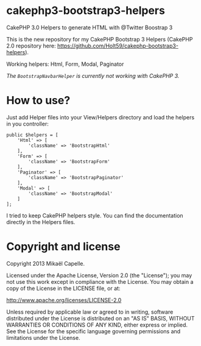 cakephp3-bootstrap3-helpers
===========================

CakePHP 3.0 Helpers to generate HTML with @Twitter Boostrap 3

This is the new repository for my CakePHP Bootstrap 3 Helpers (CakePHP 2.0 repository here: https://github.com/Holt59/cakephp-bootstrap3-helpers).

Working helpers: Html, Form, Modal, Paginator

<i>The <code>BootstrapNavbarHelper</code> is currently not working with CakePHP 3.</i>

How to use?
===========

Just add Helper files into your View/Helpers directory and load the helpers in you controller:
<pre><code>public $helpers = [
    'Html' => [
        'className' => 'BootstrapHtml'
    ],
    'Form' => [
        'className' => 'BootstrapForm'
    ],
    'Paginator' => [
        'className' => 'BootstrapPaginator'
    ],
    'Modal' => [
        'className' => 'BootstrapModal'
    ]
];</code></pre>

I tried to keep CakePHP helpers style. You can find the documentation directly in the Helpers files.

Copyright and license
=====================

Copyright 2013 Mikaël Capelle.

Licensed under the Apache License, Version 2.0 (the "License"); you may not use this work except in compliance with the License. You may obtain a copy of the License in the LICENSE file, or at:

http://www.apache.org/licenses/LICENSE-2.0

Unless required by applicable law or agreed to in writing, software distributed under the License is distributed on an "AS IS" BASIS, WITHOUT WARRANTIES OR CONDITIONS OF ANY KIND, either express or implied. See the License for the specific language governing permissions and limitations under the License.
